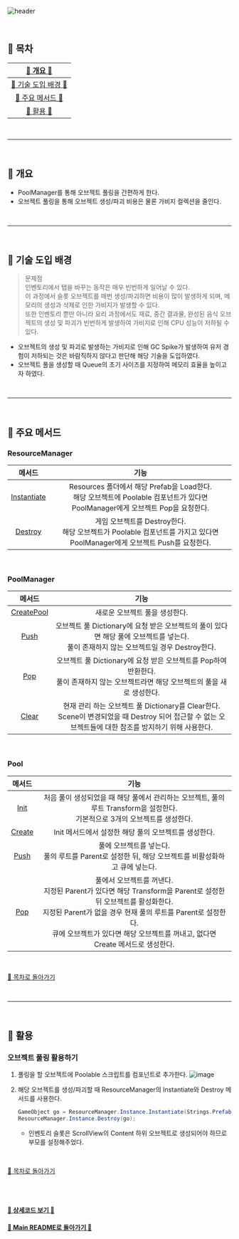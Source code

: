 ![header](https://capsule-render.vercel.app/api?type=cylinder&color=A1B6FF&height=150&section=header&text=Object%20Pooling&fontSize=60&fontColor=ECFBFF&animation=fadeIn)

<br>


## :crescent_moon: 목차

| [🐰 개요 🐰](#rabbit-개요) |
| :---: |
| [🐇 기술 도입 배경 🐇](#rabbit2-기술-도입-배경) |
| [🍡 주요 메서드 🍡](#dango-주요-메서드) |
| [🍵 활용 🍵](#tea-활용) |

<br>

* * *

<br>

## :rabbit: 개요  
- PoolManager를 통해 오브젝트 풀링을 간편하게 한다.
- 오브젝트 풀링을 통해 오브젝트 생성/파괴 비용은 물론 가비지 컬렉션을 줄인다.

<br>

* * *

<br>

## :rabbit2: 기술 도입 배경

> 문제점<br>
> 인벤토리에서 탭을 바꾸는 동작은 매우 빈번하게 일어날 수 있다.<br>
> 이 과정에서 슬롯 오브젝트를 매번 생성/파괴하면 비용이 많이 발생하게 되며, 메모리의 생성과 삭제로 인한 가비지가 발생할 수 있다.<br>
> 또한 인벤토리 뿐만 아니라 요리 과정에서도 재료, 중간 결과물, 완성된 음식 오브젝트의 생성 및 파괴가 빈번하게 발생하여 가비지로 인해 CPU 성능이 저하될 수 있다.<br>
- 오브젝트의 생성 및 파괴로 발생하는 가비지로 인해 GC Spike가 발생하여 유저 경험이 저하되는 것은 바람직하지 않다고 판단해 해당 기술을 도입하였다.
- 오브젝트 풀을 생성할 때 Queue의 초기 사이즈를 지정하여 메모리 효율을 높이고자 하였다.

<br>

* * *

<br>

## :dango: 주요 메서드

### ResourceManager

|메서드|기능|
|:---:|:---:|
|[Instantiate](https://github.com/j-miiin/TodangTodangCodes/blob/8743167cc63b3244252e8718c75dec9b9c05d51e/Object%20Pooling/ResourceManager.cs#L30-L65)|Resources 폴더에서 해당 Prefab을 Load한다.<br>해당 오브젝트에 Poolable 컴포넌트가 있다면 PoolManager에게 오브젝트 Pop을 요청한다.|
|[Destroy](https://github.com/j-miiin/TodangTodangCodes/blob/8743167cc63b3244252e8718c75dec9b9c05d51e/Object%20Pooling/ResourceManager.cs#L67-L80)|게임 오브젝트를 Destroy한다.<br>해당 오브젝트가 Poolable 컴포넌트를 가지고 있다면 PoolManager에게 오브젝트 Push를 요청한다.|

<br>

### PoolManager

|메서드|기능|
|:---:|:---:|
|[CreatePool](https://github.com/j-miiin/TodangTodangCodes/blob/8743167cc63b3244252e8718c75dec9b9c05d51e/Object%20Pooling/PoolManager.cs#L9-L18)|새로운 오브젝트 풀을 생성한다.|
|[Push](https://github.com/j-miiin/TodangTodangCodes/blob/8743167cc63b3244252e8718c75dec9b9c05d51e/Object%20Pooling/PoolManager.cs#L20-L33)|오브젝트 풀 Dictionary에 요청 받은 오브젝트의 풀이 있다면 해당 풀에 오브젝트를 넣는다.<br>풀이 존재하지 않는 오브젝트일 경우 Destroy한다.|
|[Pop](https://github.com/j-miiin/TodangTodangCodes/blob/8743167cc63b3244252e8718c75dec9b9c05d51e/Object%20Pooling/PoolManager.cs#L35-L43)|오브젝트 풀 Dictionary에 요청 받은 오브젝트를 Pop하여 반환한다.<br>풀이 존재하지 않는 오브젝트라면 해당 오브젝트의 풀을 새로 생성한다.|
|[Clear](https://github.com/j-miiin/TodangTodangCodes/blob/8743167cc63b3244252e8718c75dec9b9c05d51e/Object%20Pooling/PoolManager.cs#L45-L48)|현재 관리 하는 오브젝트 풀 Dictionary를 Clear한다.<br>Scene이 변경되었을 때 Destroy 되어 접근할 수 없는 오브젝트들에 대한 참조를 방지하기 위해 사용한다.|

<br>

### Pool

|메서드|기능|
|:---:|:---:|
|[Init](https://github.com/j-miiin/TodangTodangCodes/blob/8743167cc63b3244252e8718c75dec9b9c05d51e/Object%20Pooling/Pool.cs#L12-L22)|처음 풀이 생성되었을 때 해당 풀에서 관리하는 오브젝트, 풀의 루트 Transform을 설정한다.<br>기본적으로 3개의 오브젝트를 생성한다.|
|[Create](https://github.com/j-miiin/TodangTodangCodes/blob/8743167cc63b3244252e8718c75dec9b9c05d51e/Object%20Pooling/Pool.cs#L24-L31)|Init 메서드에서 설정한 해당 풀의 오브젝트를 생성한다.|
|[Push](https://github.com/j-miiin/TodangTodangCodes/blob/8743167cc63b3244252e8718c75dec9b9c05d51e/Object%20Pooling/Pool.cs#L33-L43)|풀에 오브젝트를 넣는다.<br>풀의 루트를 Parent로 설정한 뒤, 해당 오브젝트를 비활성화하고 큐에 넣는다.|
|[Pop](https://github.com/j-miiin/TodangTodangCodes/blob/8743167cc63b3244252e8718c75dec9b9c05d51e/Object%20Pooling/Pool.cs#L45-L64)|풀에서 오브젝트를 꺼낸다.<br>지정된 Parent가 있다면 해당 Transform을 Parent로 설정한 뒤 오브젝트를 활성화한다.<br>지정된 Parent가 없을 경우 현재 풀의 루트를 Parent로 설정한다.<br>큐에 오브젝트가 있다면 해당 오브젝트를 꺼내고, 없다면 Create 메서드로 생성한다.|

<br>

[🌙 목차로 돌아가기](#crescent_moon-목차)

<br>

* * *

<br>

## :tea: 활용 

### 오브젝트 풀링 활용하기

1. 풀링을 할 오브젝트에 Poolable 스크립트를 컴포넌트로 추가한다.
![image](https://github.com/j-miiin/TodangTodangCodes/assets/62470991/5bea7661-4b63-47fe-aabb-36191912e548)

2. 해당 오브젝트를 생성/파괴할 때 ResourceManager의 Instantiate와 Destroy 메서드를 사용한다.
    ```cs
    GameObject go = ResourceManager.Instance.Instantiate(Strings.Prefabs.UI_INVENTORY_SLOT, _scrollViewContainer);
    ResourceManager.Instance.Destroy(go);
    ```
    - 인벤토리 슬롯은 ScrollView의 Content 하위 오브젝트로 생성되어야 하므로 부모를 설정해주었다.
    
<br>

[🌙 목차로 돌아가기](#crescent_moon-목차)

<br><br>


#### [🐰 상세코드 보기 🐰]()

#### [🌙 Main README로 돌아가기 🌙](/README.md)
